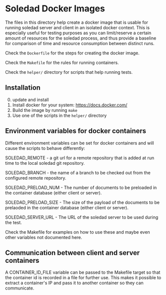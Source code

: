Soledad Docker Images
=====================

The files in this directory help create a docker image that is usable for
running soledad server and client in an isolated docker context. This is
especially useful for testing purposes as you can limit/reserve a certain
amount of resources for the soledad process, and thus provide a baseline for
comparison of time and resource consumption between distinct runs.

Check the `Dockerfile` for the steps for creating the docker image.

Check the `Makefile` for the rules for running containers.

Check the `helper/` directory for scripts that help running tests.


Installation
------------

0. update and install 
1. Install docker for your system: https://docs.docker.com/
2. Build the image by running `make`
3. Use one of the scripts in the `helper/` directory


Environment variables for docker containers
-------------------------------------------

Different environment variables can be set for docker containers and will
cause the scripts to behave differently:

  SOLEDAD_REMOTE - a git url for a remote repository that is added at run time
                   to the local soledad git repository.

  SOLEDAD_BRANCH - the name of a branch to be checked out from the configured
                   remote repository.

  SOLEDAD_PRELOAD_NUM - The number of documents to be preloaded in the
                        container database (either client or server).

  SOLEDAD_PRELOAD_SIZE - The size of the payload of the documents to be
                         prelaoded in the container database (either client or
                         server).

  SOLEDAD_SERVER_URL - The URL of the soledad server to be used during the
                       test.

Check the Makefile for examples on how to use these and maybe even other
variables not documented here.


Communication between client and server containers
--------------------------------------------------

A CONTAINER_ID_FILE variable can be passed to the Makefile target so that the
container id is recorded in a file for further use. This makes it possible to
extract a container's IP and pass it to another container so they can
communicate.
